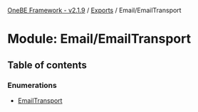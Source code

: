 [OneBE Framework - v2.1.9](../README.md) / [Exports](../modules.md) / Email/EmailTransport

# Module: Email/EmailTransport

## Table of contents

### Enumerations

- [EmailTransport](../enums/Email_EmailTransport.EmailTransport.md)
